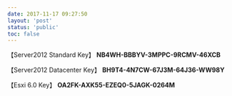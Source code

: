```yaml
---
date: 2017-11-17 09:27:50
layout: 'post'
status: 'public'
toc: false
---
```


【Server2012 Standard Key】
**NB4WH-BBBYV-3MPPC-9RCMV-46XCB**

【Server2012 Datacenter Key】
**BH9T4-4N7CW-67J3M-64J36-WW98Y**

【Esxi 6.0 Key】
**OA2FK-AXK55-EZEQ0-5JAGK-0264M**

